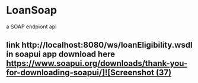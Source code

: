 # LoanSoap
a SOAP endpiont api 
## link http://localhost:8080/ws/loanEligibility.wsdl in soapui app   download here [ https://www.soapui.org/downloads/thank-you-for-downloading-soapui/]![Screenshot (37)](https://user-images.githubusercontent.com/38097150/125631362-e8db3cfc-479c-4fae-b2d0-8d8bdb39b274.png) 
